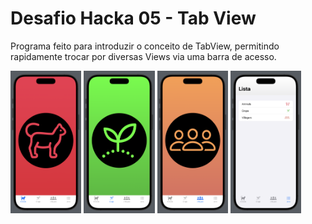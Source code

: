 # Desafio Hacka 05 - Tab View

Programa feito para introduzir o conceito de TabView, permitindo rapidamente trocar por diversas Views via uma barra de acesso.

<div>
  
<img src="https://github.com/Mateus-Resende-Ottoni/HackaTruck/blob/main/DesafioHacka05/Preview/Preview1.png" width="22.5%" />
<img src="https://github.com/Mateus-Resende-Ottoni/HackaTruck/blob/main/DesafioHacka05/Preview/Preview2.png" width="22.5%" />
<img src="https://github.com/Mateus-Resende-Ottoni/HackaTruck/blob/main/DesafioHacka05/Preview/Preview3.png" width="22.5%" />
<img src="https://github.com/Mateus-Resende-Ottoni/HackaTruck/blob/main/DesafioHacka05/Preview/Preview4.png" width="22.5%" />
  
</div>
